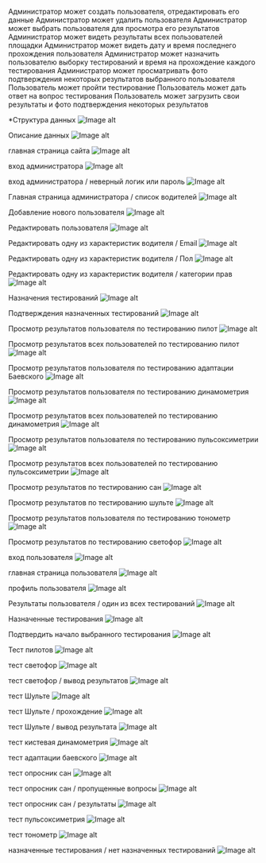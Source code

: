Администратор может создать пользователя, отредактировать его данные
Администратор может удалить пользователя
Администратор может выбрать пользователя для просмотра его результатов
Администратор может видеть результаты всех пользователей площадки
Администратор может видеть дату и время последнего прохождения пользователя
Администратор может назначить пользователю выборку тестирований и время на прохождение каждого тестирования
Администратор может просматривать фото подтверждения некоторых результатов выбранного пользователя
Пользователь может пройти тестирование
Пользователь может дать ответ на вопрос тестирования
Пользователь может загрузить свои результаты и фото подтверждения некоторых результатов


*Структура данных
![Image alt](https://github.com/serega854/ExpressTestDrivers/blob/main/картинки%20для%20гитхаба/1bd.PNG)

Описание данных
![Image alt](https://github.com/serega854/ExpressTestDrivers/blob/main/картинки%20для%20гитхаба/2bd.PNG)

главная страница сайта
![Image alt](https://github.com/serega854/ExpressTestDrivers/blob/main/картинки%20для%20гитхаба/3main.PNG)

вход администратора
![Image alt](https://github.com/serega854/ExpressTestDrivers/blob/main/картинки%20для%20гитхаба/4loginAdmin.PNG)

вход администратора / неверный логик или пароль 
![Image alt](https://github.com/serega854/ExpressTestDrivers/blob/main/картинки%20для%20гитхаба/5errorLoginAdmin.PNG)

Главная страница администратора / список водителей 
![Image alt](https://github.com/serega854/ExpressTestDrivers/blob/main/картинки%20для%20гитхаба/6indexAdmin.PNG)

Добавление нового пользователя
![Image alt](https://github.com/serega854/ExpressTestDrivers/blob/main/картинки%20для%20гитхаба/7regUser.PNG)

Редактировать пользователя
![Image alt](https://github.com/serega854/ExpressTestDrivers/blob/main/картинки%20для%20гитхаба/8updateUser.PNG)

Редактировать одну из характеристик водителя / Email
![Image alt](https://github.com/serega854/ExpressTestDrivers/blob/main/картинки%20для%20гитхаба/9updateEmail.PNG)

Редактировать одну из характеристик водителя / Пол
![Image alt](https://github.com/serega854/ExpressTestDrivers/blob/main/картинки%20для%20гитхаба/10updateGender.PNG)

Редактировать одну из характеристик водителя / категории прав
![Image alt](https://github.com/serega854/ExpressTestDrivers/blob/main/картинки%20для%20гитхаба/11updateCategoryPrav.PNG)

Назначения тестирований
![Image alt](https://github.com/serega854/ExpressTestDrivers/blob/main/картинки%20для%20гитхаба/12assignTests.PNG)

Подтверждения назначенных тестирований
![Image alt](https://github.com/serega854/ExpressTestDrivers/blob/main/картинки%20для%20гитхаба/13assignTestPodtverjdenie.PNG)

Просмотр результатов пользователя по тестированию пилот
![Image alt](https://github.com/serega854/ExpressTestDrivers/blob/main/картинки%20для%20гитхаба/14rezUserPilot.PNG)


Просмотр результатов всех пользователей по тестированию пилот
![Image alt](https://github.com/serega854/ExpressTestDrivers/blob/main/картинки%20для%20гитхаба/15rezUsersPilot.PNG)


Просмотр результатов пользователя по тестированию адаптации Баевского
![Image alt](https://github.com/serega854/ExpressTestDrivers/blob/main/картинки%20для%20гитхаба/15rezUserBaevsky.PNG)

Просмотр результатов пользователя по тестированию динамометрия
![Image alt](https://github.com/serega854/ExpressTestDrivers/blob/main/картинки%20для%20гитхаба/16rezUserDinamometria.PNG)

Просмотр результатов всех пользователей по тестированию динамометрия
![Image alt](https://github.com/serega854/ExpressTestDrivers/blob/main/картинки%20для%20гитхаба/17rezUsersDinamometria.PNG)

Просмотр результатов пользователя по тестированию пульсоксиметрии
![Image alt](https://github.com/serega854/ExpressTestDrivers/blob/main/картинки%20для%20гитхаба/18rezUserPuls.PNG)

Просмотр результатов всех пользователей по тестированию пульсоксиметрии
![Image alt](https://github.com/serega854/ExpressTestDrivers/blob/main/картинки%20для%20гитхаба/19rezUsersPuls.PNG)

Просмотр результатов по тестированию сан
![Image alt](https://github.com/serega854/ExpressTestDrivers/blob/main/картинки%20для%20гитхаба/20rezUserUsersSan.PNG)

Просмотр результатов по тестированию шульте
![Image alt](https://github.com/serega854/ExpressTestDrivers/blob/main/картинки%20для%20гитхаба/21rezUserUsersShulte.PNG)

Просмотр результатов пользователя по тестированию тонометр
![Image alt](https://github.com/serega854/ExpressTestDrivers/blob/main/картинки%20для%20гитхаба/22rezUserTonometr.PNG)

Просмотр результатов по тестированию светофор
![Image alt](https://github.com/serega854/ExpressTestDrivers/blob/main/картинки%20для%20гитхаба/23rezUsersLighting.PNG)

вход пользователя
![Image alt](https://github.com/serega854/ExpressTestDrivers/blob/main/картинки%20для%20гитхаба/24loginUser.PNG)

главная страница пользователя
![Image alt](https://github.com/serega854/ExpressTestDrivers/blob/main/картинки%20для%20гитхаба/25indexUser.PNG)

профиль пользователя
![Image alt](https://github.com/serega854/ExpressTestDrivers/blob/main/картинки%20для%20гитхаба/26ProfileUser.PNG)

Результаты пользователя / один из всех тестирований
![Image alt](https://github.com/serega854/ExpressTestDrivers/blob/main/картинки%20для%20гитхаба/27rezUser.PNG)

Назначенные тестирования 
![Image alt](https://github.com/serega854/ExpressTestDrivers/blob/main/картинки%20для%20гитхаба/28assignTestUser.PNG)

Подтвердить начало выбранного тестирования
![Image alt](https://github.com/serega854/ExpressTestDrivers/blob/main/картинки%20для%20гитхаба/29PodtverjdenieStartTest.PNG)

Тест пилотов
![Image alt](https://github.com/serega854/ExpressTestDrivers/blob/main/картинки%20для%20гитхаба/30TestPilot.PNG)

тест светофор 
![Image alt](https://github.com/serega854/ExpressTestDrivers/blob/main/картинки%20для%20гитхаба/31TestLighting.PNG)

тест светофор / вывод результатов
![Image alt](https://github.com/serega854/ExpressTestDrivers/blob/main/картинки%20для%20гитхаба/32TestLightingRez.PNG)

тест Шульте
![Image alt](https://github.com/serega854/ExpressTestDrivers/blob/main/картинки%20для%20гитхаба/33TestShulte.PNG)

тест Шульте / прохождение
![Image alt](https://github.com/serega854/ExpressTestDrivers/blob/main/картинки%20для%20гитхаба/34ShulteContinie.PNG)


тест Шульте / вывод результата
![Image alt](https://github.com/serega854/ExpressTestDrivers/blob/main/картинки%20для%20гитхаба/35ShulteRez.PNG)


тест кистевая динамометрия
![Image alt](https://github.com/serega854/ExpressTestDrivers/blob/main/картинки%20для%20гитхаба/35Dinamometria.PNG)


тест адаптации баевского 
![Image alt](https://github.com/serega854/ExpressTestDrivers/blob/main/картинки%20для%20гитхаба/36baevsky.PNG)


тест опросник сан
![Image alt](https://github.com/serega854/ExpressTestDrivers/blob/main/картинки%20для%20гитхаба/37san.PNG)


тест опросник сан / пропущенные вопросы
![Image alt](https://github.com/serega854/ExpressTestDrivers/blob/main/картинки%20для%20гитхаба/38sanPropusk.PNG)


тест опросник сан / результаты
![Image alt](https://github.com/serega854/ExpressTestDrivers/blob/main/картинки%20для%20гитхаба/39sanRez.PNG)

тест пульсоксиметрия
![Image alt](https://github.com/serega854/ExpressTestDrivers/blob/main/картинки%20для%20гитхаба/40Puls.PNG)

тест тонометр
![Image alt](https://github.com/serega854/ExpressTestDrivers/blob/main/картинки%20для%20гитхаба/41tonometr.PNG)

назначенные тестирования / нет назначенных тестирований
![Image alt](https://github.com/serega854/ExpressTestDrivers/blob/main/картинки%20для%20гитхаба/42nettestob.PNG)
